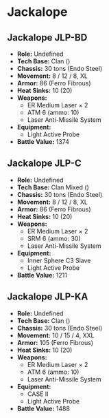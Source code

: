 # Jackalope
## Jackalope JLP-BD
- **Role:** Undefined
- **Tech Base:** Clan ()
- **Chassis:** 30 tons (Endo Steel)
- **Movement:** 8 / 12 / 8, XL
- **Armor:** 86 (Ferro Fibrous)
- **Heat Sinks:** 10 (20)
- **Weapons:**
  - ER Medium Laser × 2
  - ATM 6 (ammo: 10)
  - Laser Anti-Missile System
- **Equipment:**
  - Light Active Probe
- **Battle Value:** 1374

## Jackalope JLP-C
- **Role:** Undefined
- **Tech Base:** Clan Mixed ()
- **Chassis:** 30 tons (Endo Steel)
- **Movement:** 8 / 12 / 8, XL
- **Armor:** 86 (Ferro Fibrous)
- **Heat Sinks:** 10 (20)
- **Weapons:**
  - ER Medium Laser × 2
  - SRM 6 (ammo: 30)
  - Laser Anti-Missile System
- **Equipment:**
  - Inner Sphere C3 Slave
  - Light Active Probe
- **Battle Value:** 1211

## Jackalope JLP-KA
- **Role:** Undefined
- **Tech Base:** Clan ()
- **Chassis:** 30 tons (Endo Steel)
- **Movement:** 10 / 15 / 4, XXL
- **Armor:** 105 (Ferro Fibrous)
- **Heat Sinks:** 10 (20)
- **Weapons:**
  - ER Medium Laser × 2
  - ATM 6 (ammo: 10)
  - Laser Anti-Missile System
- **Equipment:**
  - CASE II
  - Light Active Probe
- **Battle Value:** 1488

